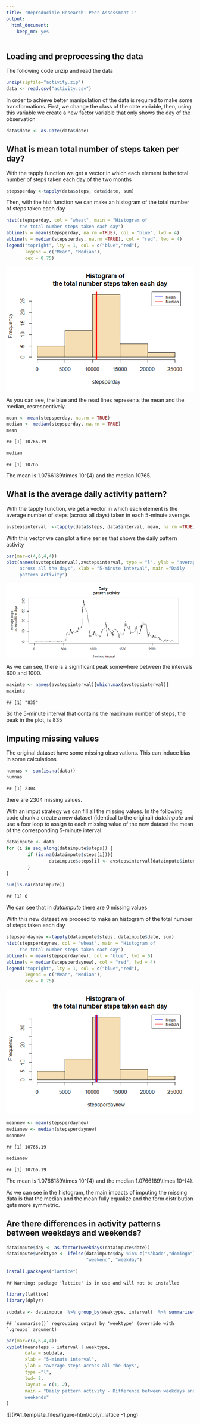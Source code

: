 ```yaml
---
title: "Reproducible Research: Peer Assessment 1"
output: 
  html_document: 
    keep_md: yes
---
```



## **Loading and preprocessing the data**

The following code unzip and read the data

```r
unzip(zipfile="activity.zip")
data <- read.csv("activity.csv")
```

In order to achieve better manipulation of the data is required to make some transformations. First, we change the class of the date variable, then, using this variable we create a new factor variable that only shows the day of the observation 


```r
data$date <- as.Date(data$date)
```


## **What is mean total number of steps taken per day?**     

With the tapply function we get a vector in which each element is the total number of steps taken each day of the two months


```r
stepsperday <-tapply(data$steps, data$date, sum)
```

Then, with the hist function we can make an histogram of the total number of steps taken each day 


```r
hist(stepsperday, col = "wheat", main = "Histogram of 
     the total number steps taken each day")
abline(v = mean(stepsperday, na.rm =TRUE), col = "blue", lwd = 4)
abline(v = median(stepsperday, na.rm =TRUE), col = "red", lwd = 4)
legend("topright", lty = 1, col = c("blue","red"), 
       legend = c("Mean", "Median"),
       cex = 0.75)
```

<img src="PA1_template_files/figure-html/histogram-1.png" style="display: block; margin: auto;" />

As you can see, the blue and the read lines represents the mean and the median, resrespectively.



```r
mean <- mean(stepsperday, na.rm = TRUE) 
median <- median(stepsperday, na.rm = TRUE)
mean
```

```
## [1] 10766.19
```

```r
median
```

```
## [1] 10765
```

The mean is 1.0766189\times 10^{4} and the median 10765.

  
## **What is the average daily activity pattern?**   

With the tapply function, we get a vector in which each element is the average  number of steps (across all days) taken in each 5-minute average.


```r
avstepsinterval  <-tapply(data$steps, data$interval, mean, na.rm =TRUE)
```

With this vector we can plot a time series that shows the daily pattern activity

```r
par(mar=c(4,6,4,4))
plot(names(avstepsinterval),avstepsinterval, type = "l", ylab = "average steps
     across all the days", xlab = "5-minute interval", main ="Daily 
     pattern activity")
```

<img src="PA1_template_files/figure-html/plot-1.png" style="display: block; margin: auto;" />

As we can see, there is a significant peak somewhere between the intervals 600 and 1000. 

```r
maxinte <- names(avstepsinterval)[which.max(avstepsinterval)]
maxinte
```

```
## [1] "835"
```

So the 5-minute interval that contains the maximum number of steps, the peak in the plot, is 835


## **Imputing missing values**   
 
The original dataset have some missing observations. This can induce bias in some calculations
 

```r
numnas <- sum(is.na(data))
numnas
```

```
## [1] 2304
```

there are 2304 missing values.


With an imput strategy we can fill all the missing values. In the following code chunk a create a new dataset (identical to the original) *dataimpute* and use a foor loop to assign to each missing value of the new dataset the mean of the corresponding 5-minute interval.


```r
dataimpute <- data
for (i in seq_along(dataimpute$steps)) {
        if (is.na(dataimpute$steps[i])){
                dataimpute$steps[i] <- avstepsinterval[dataimpute$interval[i] ==                            names(avstepsinterval)]
        }
}
```



```r
sum(is.na(dataimpute))
```

```
## [1] 0
```

We can see that in *dataimpute* there are 0 missing values

With this new dataset we proceed to make an histogram of the total number of steps taken each day 


```r
stepsperdaynew <-tapply(dataimpute$steps, dataimpute$date, sum)
hist(stepsperdaynew, col = "wheat", main = "Histogram of 
     the total number steps taken each day")
abline(v = mean(stepsperdaynew), col = "blue", lwd = 6)
abline(v = median(stepsperdaynew), col = "red", lwd = 4)
legend("topright", lty = 1, col = c("blue","red"), 
       legend = c("Mean", "Median"),
       cex = 0.75)
```

<img src="PA1_template_files/figure-html/histogram_Impute-1.png" style="display: block; margin: auto;" />


```r
meannew <- mean(stepsperdaynew) 
medianew <- median(stepsperdaynew)
meannew
```

```
## [1] 10766.19
```

```r
medianew
```

```
## [1] 10766.19
```

The mean is 1.0766189\times 10^{4} and the median 1.0766189\times 10^{4}.

As we can see in the histogram, the main impacts of imputing the missing data is that the median and the mean fully equalize and the form distribution gets more symmetric.


## **Are there differences in activity patterns between weekdays and weekends?**


```r
dataimpute$day <- as.factor(weekdays(dataimpute$date))
dataimpute$weektype <- ifelse(dataimpute$day %in% c("sábado","domingo"),
                              "weekend", "weekday")
```



```r
install.packages("lattice")
```

```
## Warning: package 'lattice' is in use and will not be installed
```

```r
library(lattice)
library(dplyr)
```


```r
subdata <- dataimpute  %>% group_by(weektype, interval)  %>% summarise(meansteps = mean(steps))
```

```
## `summarise()` regrouping output by 'weektype' (override with `.groups` argument)
```

```r
par(mar=c(4,6,4,4))
xyplot(meansteps ~ interval | weektype,
       data = subdata,
       xlab = "5-minute interval", 
       ylab = "average steps across all the days",
       type ="l",
       lwd= 2,
       layout = c(1, 2),
       main = "Daily pattern activity - Difference between weekdays and 
       weekends"
)
```

![](PA1_template_files/figure-html/dplyr_lattice -1.png)<!-- -->
